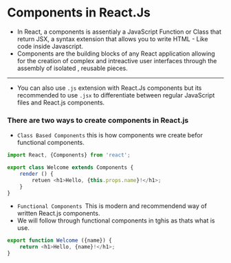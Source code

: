 # Components in React.Js
- In React, a components is assentialy a JavaScript Function or Class that return JSX, a syntax extension that allows you to write HTML - Like code inside Javascript.
- Components are the building blocks of any React application allowing for the creation of complex and intreactive user interfaces through the assembly of isolated , reusable pieces.

-- --
- You can also use `.js` extension with React.Js components but its recommended to use `.jsx` to differentiate between regular JavaScript files and React.js components.

### There are two ways to create components in React.js
- `Class Based Components`
this is how components wre create befor functional components.
```JavaScript
import React, {Components} from 'react';

export class Welcome extends Components {
    render () {
        retuen <h1>Hello, {this.props.name}!</h1>;
    }
}
```
- `Functional Components `This is modern and recommendend way of written React.js components.
- We will follow through functional components in tghis as thats what is use.
```Javascript
export function Welcome ({name}) {
    return <h1>Hello, {name}!</h1>;
}
```
